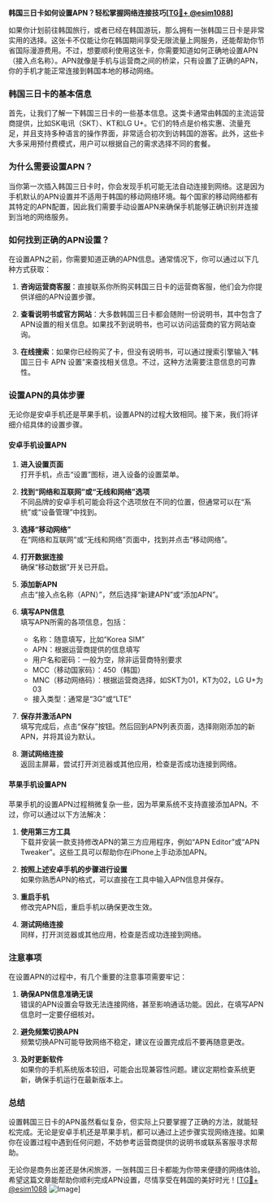 **韩国三日卡如何设置APN？轻松掌握网络连接技巧[[TG💪+ @esim1088](https://t.me/s/esim1088)]**

如果你计划前往韩国旅行，或者已经在韩国游玩，那么拥有一张韩国三日卡是非常实用的选择。这张卡不仅能让你在韩国期间享受无限流量上网服务，还能帮助你节省国际漫游费用。不过，想要顺利使用这张卡，你需要知道如何正确地设置APN（接入点名称）。APN就像是手机与运营商之间的桥梁，只有设置了正确的APN，你的手机才能正常连接到韩国本地的移动网络。

### 韩国三日卡的基本信息

首先，让我们了解一下韩国三日卡的一些基本信息。这类卡通常由韩国的主流运营商提供，比如SK电讯（SKT）、KT和LG U+。它们的特点是价格实惠、流量充足，并且支持多种语言的操作界面，非常适合初次到访韩国的游客。此外，这些卡大多采用预付费模式，用户可以根据自己的需求选择不同的套餐。

### 为什么需要设置APN？

当你第一次插入韩国三日卡时，你会发现手机可能无法自动连接到网络。这是因为手机默认的APN设置并不适用于韩国的移动网络环境。每个国家的移动网络都有其特定的APN配置，因此我们需要手动设置APN来确保手机能够正确识别并连接到当地的网络服务。

### 如何找到正确的APN设置？

在设置APN之前，你需要知道正确的APN信息。通常情况下，你可以通过以下几种方式获取：

1. **咨询运营商客服**：直接联系你所购买韩国三日卡的运营商客服，他们会为你提供详细的APN设置步骤。
   
2. **查看说明书或官方网站**：大多数韩国三日卡都会随附一份说明书，其中包含了APN设置的相关信息。如果找不到说明书，也可以访问运营商的官方网站查询。

3. **在线搜索**：如果你已经购买了卡，但没有说明书，可以通过搜索引擎输入“韩国三日卡 APN 设置”来查找相关信息。不过，这种方法需要注意信息的可靠性。

### 设置APN的具体步骤

无论你是安卓手机还是苹果手机，设置APN的过程大致相同。接下来，我们将详细介绍具体的设置步骤。

#### 安卓手机设置APN

1. **进入设置页面**  
   打开手机，点击“设置”图标，进入设备的设置菜单。

2. **找到“网络和互联网”或“无线和网络”选项**  
   不同品牌的安卓手机可能会将这个选项放在不同的位置，但通常可以在“系统”或“设备管理”中找到。

3. **选择“移动网络”**  
   在“网络和互联网”或“无线和网络”页面中，找到并点击“移动网络”。

4. **打开数据连接**  
   确保“移动数据”开关已开启。

5. **添加新APN**  
   点击“接入点名称（APN）”，然后选择“新建APN”或“添加APN”。

6. **填写APN信息**  
   填写APN所需的各项信息，包括：
   - 名称：随意填写，比如“Korea SIM”
   - APN：根据运营商提供的信息填写
   - 用户名和密码：一般为空，除非运营商特别要求
   - MCC（移动国家码）：450（韩国）
   - MNC（移动网络码）：根据运营商选择，如SKT为01，KT为02，LG U+为03
   - 接入类型：通常是“3G”或“LTE”

7. **保存并激活APN**  
   填写完成后，点击“保存”按钮。然后回到APN列表页面，选择刚刚添加的新APN，并将其设为默认。

8. **测试网络连接**  
   返回主屏幕，尝试打开浏览器或其他应用，检查是否成功连接到网络。

#### 苹果手机设置APN

苹果手机的设置APN过程稍微复杂一些，因为苹果系统不支持直接添加APN。不过，你可以通过以下方法解决：

1. **使用第三方工具**  
   下载并安装一款支持修改APN的第三方应用程序，例如“APN Editor”或“APN Tweaker”。这些工具可以帮助你在iPhone上手动添加APN。

2. **按照上述安卓手机的步骤进行设置**  
   如果你熟悉APN的格式，可以直接在工具中输入APN信息并保存。

3. **重启手机**  
   修改完APN后，重启手机以确保更改生效。

4. **测试网络连接**  
   同样，打开浏览器或其他应用，检查是否成功连接到网络。

### 注意事项

在设置APN的过程中，有几个重要的注意事项需要牢记：

1. **确保APN信息准确无误**  
   错误的APN设置会导致无法连接网络，甚至影响通话功能。因此，在填写APN信息时一定要仔细核对。

2. **避免频繁切换APN**  
   频繁切换APN可能导致网络不稳定，建议在设置完成后不要再随意更改。

3. **及时更新软件**  
   如果你的手机系统版本较旧，可能会出现兼容性问题。建议定期检查系统更新，确保手机运行在最新版本上。

### 总结

设置韩国三日卡的APN虽然看似复杂，但实际上只要掌握了正确的方法，就能轻松完成。无论是安卓手机还是苹果手机，都可以通过上述步骤实现网络连接。如果你在设置过程中遇到任何问题，不妨参考运营商提供的说明书或联系客服寻求帮助。

无论你是商务出差还是休闲旅游，一张韩国三日卡都能为你带来便捷的网络体验。希望这篇文章能帮助你顺利完成APN设置，尽情享受在韩国的美好时光！[[TG💪+ @esim1088](https://t.me/s/esim1088) ![Image](https://i.postimg.cc/4NQfJmqS/Snipaste-2025-05-13-00-14-12.png)]
